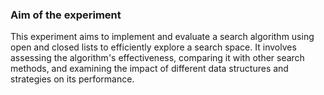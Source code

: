 <h3> Aim of the experiment</h3>
This experiment aims to implement and evaluate a search algorithm using open and closed lists to efficiently explore a search space. It involves assessing the algorithm's effectiveness, comparing it with other search methods, and examining the impact of different data structures and strategies on its performance.